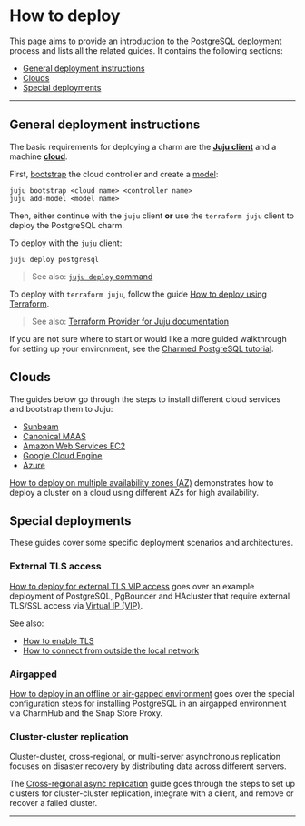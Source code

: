 # How to deploy

This page aims to provide an introduction to the PostgreSQL deployment process and lists all the related guides. It contains the following sections:
* [General deployment instructions](#general-deployment-instructions)
* [Clouds](#clouds)
* [Special deployments](#special-deployments)

---

## General deployment instructions

The basic requirements for deploying a charm are the [**Juju client**](https://juju.is/docs/juju) and a machine [**cloud**](https://juju.is/docs/juju/cloud).

First, [bootstrap](https://juju.is/docs/juju/juju-bootstrap) the cloud controller and create a [model](https://canonical-juju.readthedocs-hosted.com/en/latest/user/reference/model/): 
```shell
juju bootstrap <cloud name> <controller name>
juju add-model <model name>
```

Then, either continue with the `juju` client **or** use the `terraform juju` client to deploy the PostgreSQL charm.

To deploy with the `juju` client:
```shell
juju deploy postgresql
```
> See also: [`juju deploy` command](https://canonical-juju.readthedocs-hosted.com/en/latest/user/reference/juju-cli/list-of-juju-cli-commands/deploy/)

To deploy with `terraform juju`, follow the guide [How to deploy using Terraform].
> See also: [Terraform Provider for Juju documentation](https://canonical-terraform-provider-juju.readthedocs-hosted.com/en/latest/)

If you are not sure where to start or would like a more guided walkthrough for setting up your environment, see the [Charmed PostgreSQL tutorial][Tutorial].

## Clouds

The guides below go through the steps to install different cloud services and bootstrap them to Juju:
* [Sunbeam]
* [Canonical MAAS]
* [Amazon Web Services EC2]
* [Google Cloud Engine]
* [Azure]

[How to deploy on multiple availability zones (AZ)] demonstrates how to deploy a cluster on a cloud using different AZs for high availability.

## Special deployments

These guides cover some specific deployment scenarios and architectures.

### External TLS access 
[How to deploy for external TLS VIP access] goes over an example deployment of PostgreSQL, PgBouncer and HAcluster that require external TLS/SSL access via [Virtual IP (VIP)](https://en.wikipedia.org/wiki/Virtual_IP_address).

See also:
* [How to enable TLS]
* [How to connect from outside the local network]

### Airgapped
[How to deploy in an offline or air-gapped environment] goes over the special configuration steps for installing PostgreSQL in an airgapped environment via CharmHub and the Snap Store Proxy.

### Cluster-cluster replication
Cluster-cluster, cross-regional, or multi-server asynchronous replication focuses on disaster recovery by distributing data across different servers. 

The [Cross-regional async replication] guide goes through the steps to set up clusters for cluster-cluster replication, integrate with a client, and remove or recover a failed cluster.

---

<!--Links-->

[Tutorial]: /t/9707

[How to deploy using Terraform]: /t/14916

[Sunbeam]: /t/15972
[Canonical MAAS]: /t/14293
[Amazon Web Services EC2]: /t/15703
[Google Cloud Engine]: /t/15722
[Azure]: /t/15733
[How to deploy on multiple availability zones (AZ)]: /t/15749

[How to deploy for external TLS VIP access]: /t/16576
[How to enable TLS]: /t/9685
[How to connect from outside the local network]: /t/15802

[How to deploy in an offline or air-gapped environment]: /t/15746
[Cross-regional async replication]: /t/15412